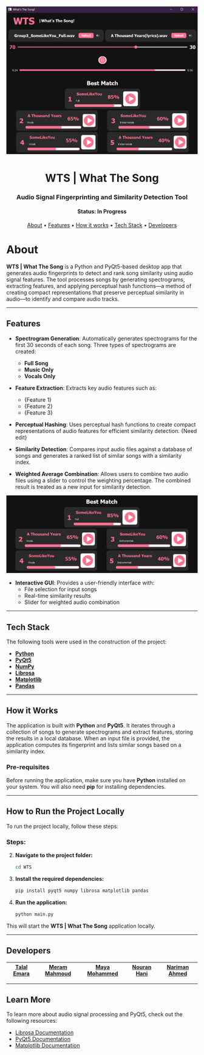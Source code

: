 <h1 align="center">
    <img alt="project" title="#About" src="Readme/main.png" />
</h1>

<h1 align="center">WTS | What The Song</h1>
<h3 align="center">Audio Signal Fingerprinting and Similarity Detection Tool</h3>

<h4 align="center">
	 Status: In Progress
</h4>

<p align="center">
 <a href="#about">About</a> •
 <a href="#features">Features</a> •
 <a href="#how-it-works">How it works</a> •
 <a href="#tech-stack">Tech Stack</a> •  
 <a href="#developers">Developers</a>
</p>

# About

**WTS | What The Song** is a Python and PyQt5-based desktop app that generates audio fingerprints to detect and rank song similarity using audio signal features. The tool processes songs by generating spectrograms, extracting features, and applying perceptual hash functions—a method of creating compact representations that preserve perceptual similarity in audio—to identify and compare audio tracks.

---

## Features

- **Spectrogram Generation**: Automatically generates spectrograms for the first 30 seconds of each song. Three types of spectrograms are created:
  - **Full Song**
  - **Music Only**
  - **Vocals Only**

- **Feature Extraction**: Extracts key audio features such as:
  - {Feature 1}
  - {Feature 2}
  - {Feature 3}

- **Perceptual Hashing**: Uses perceptual hash functions to create compact representations of audio features for efficient similarity detection. {Need edit}

- **Similarity Detection**: Compares input audio files against a database of songs and generates a ranked list of similar songs with a similarity index.

- **Weighted Average Combination**: Allows users to combine two audio files using a slider to control the weighting percentage. The combined result is treated as a new input for similarity detection.

<p align="center">
  <img src="Readme/similarity_table.png" width="600" style="display: inline-block;" alt="Similarity Detection Table"/>
</p>

- **Interactive GUI**: Provides a user-friendly interface with:
  - File selection for input songs
  - Real-time similarity results
  - Slider for weighted audio combination

---

## Tech Stack

The following tools were used in the construction of the project:

- **[Python](https://www.python.org/)**
- **[PyQt5](https://riverbankcomputing.com/software/pyqt/intro)**
- **[NumPy](https://numpy.org/)**
- **[Librosa](https://librosa.org/)**
- **[Matplotlib](https://matplotlib.org/)**
- **[Pandas](https://pandas.pydata.org/)**

---

## How it Works

The application is built with **Python** and **PyQt5**. It iterates through a collection of songs to generate spectrograms and extract features, storing the results in a local database. When an input file is provided, the application computes its fingerprint and lists similar songs based on a similarity index.

### Pre-requisites

Before running the application, make sure you have **Python** installed on your system. You will also need **pip** for installing dependencies.

---

## How to Run the Project Locally

To run the project locally, follow these steps:

### Steps:

2. **Navigate to the project folder:**
   ```bash
   cd WTS
   ```

3. **Install the required dependencies:**
   ```bash
   pip install pyqt5 numpy librosa matplotlib pandas
   ```

4. **Run the application:**
   ```bash
   python main.py
   ```

This will start the **WTS | What The Song** application locally.

---

## Developers

| [**Talal Emara**](https://github.com/TalalEmara) | [**Meram Mahmoud**](https://github.com/Meram-Mahmoud) | [**Maya Mohammed**](https://github.com/Mayamohamed207) | [**Nouran Hani**](https://github.com/Nouran-Hani) | [**Nariman Ahmed**](https://github.com/nariman-ahmed) |
|:------------------------------------------:|:------------------------------------------:|:------------------------------------------:|:------------------------------------------:|:------------------------------------------:|

---

## Learn More

To learn more about audio signal processing and PyQt5, check out the following resources:

- [Librosa Documentation](https://librosa.org/doc/latest/index.html)
- [PyQt5 Documentation](https://riverbankcomputing.com/software/pyqt/intro)
- [Matplotlib Documentation](https://matplotlib.org/stable/contents.html)

